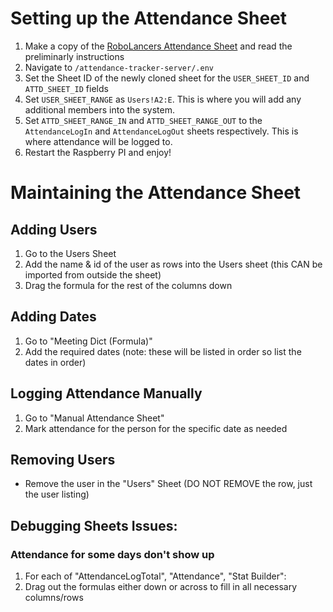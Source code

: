# Setting up the Attendance Sheet

1. Make a copy of the [RoboLancers Attendance Sheet](https://docs.google.com/spreadsheets/d/1BiZpa3BXBcyJhQoAAEWD2k8pP4-5hgI92cqg8C6ojTw/copy) and read the preliminarly instructions
2. Navigate to `/attendance-tracker-server/.env`
3. Set the Sheet ID of the newly cloned sheet for the `USER_SHEET_ID` and `ATTD_SHEET_ID` fields
4. Set `USER_SHEET_RANGE` as `Users!A2:E`. This is where you will add any additional members into the system.
5. Set `ATTD_SHEET_RANGE_IN` and `ATTD_SHEET_RANGE_OUT` to the `AttendanceLogIn` and `AttendanceLogOut` sheets respectively. This is where attendance will be logged to.
6. Restart the Raspberry PI and enjoy!

# Maintaining the Attendance Sheet
## Adding Users
1. Go to the Users Sheet
2. Add the name & id of the user as rows into the Users sheet (this CAN be imported from outside the sheet)
3. Drag the formula for the rest of the columns down

## Adding Dates
1. Go to "Meeting Dict (Formula)"
2. Add the required dates (note: these will be listed in order so list the dates in order)

## Logging Attendance Manually
1. Go to "Manual Attendance Sheet"
2. Mark attendance for the person for the specific date as needed

## Removing Users
 - Remove the user in the "Users" Sheet (DO NOT REMOVE the row, just the user listing) 

## Debugging Sheets Issues: 
### Attendance for some days don't show up
1. For each of "AttendanceLogTotal", "Attendance", "Stat Builder": 
2. Drag out the formulas either down or across to fill in all necessary columns/rows
